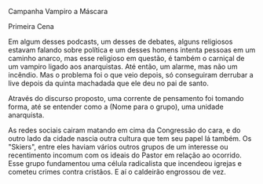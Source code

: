 Campanha Vampiro a Máscara

Primeira Cena 

 Em algum desses podcasts, um desses de debates, alguns religiosos estavam falando sobre política e 
 um desses homens intenta pessoas em um caminho anarco, mas esse religioso em questão, é também o 
 carniçal de um vampiro ligado aos anarquistas. Até então, um alarme, mas não um incêndio. 
 Mas o problema foi o que veio depois, só conseguiram derrubar a live depois da quinta machadada 
 que ele deu no pai de santo.

Através do discurso proposto, uma corrente de pensamento foi tomando forma, até se entender como a 
(Nome para o grupo), uma unidade anarquista. 

As redes sociais cairam matando em cima da Congressão do cara, e do outro lado da cidade nascia outra
cultura que tem seu papel lá também. Os "Skiers", entre eles haviam vários outros grupos de um interesse
ou recentimento incomum com os ideais do Pastor em relação ao ocorrido. Esse grupo fundamentou uma célula
radicalista que incendeou igrejas e cometeu crimes contra cristãos. E aí o caldeirão engrossou de vez.